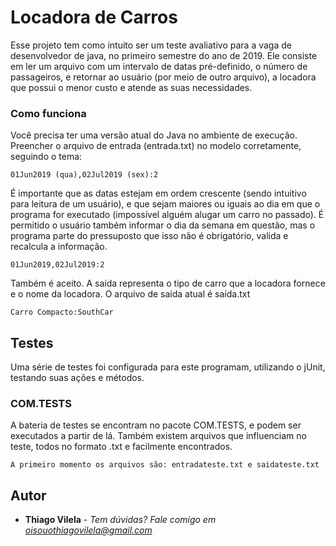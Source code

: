 # Locadora de Carros

Esse projeto tem como intuito ser um teste avaliativo para a vaga de desenvolvedor de java, no primeiro semestre do ano de 2019.
Ele consiste em ler um arquivo com um intervalo de datas pré-definido, o número de passageiros, e retornar ao usuário (por meio de outro arquivo),
a locadora que possui o menor custo e atende as suas necessidades.

### Como funciona

Você precisa ter uma versão atual do Java no ambiente de execução.
Preencher o arquivo de entrada (entrada.txt) no modelo corretamente, seguindo o tema:

```
01Jun2019 (qua),02Jul2019 (sex):2
```

É importante que as datas estejam em ordem crescente (sendo intuitivo para leitura de um usuário), e que sejam maiores ou iguais ao dia em que o programa for executado (impossível alguém alugar um carro no passado). É permitido o usuário também informar o dia da semana em questão, mas o programa parte do pressuposto que isso não é obrigatório, valida e recalcula a informação.

```
01Jun2019,02Jul2019:2
```
Também é aceito. A saída representa o tipo de carro que a locadora fornece e o nome da locadora.
O arquivo de saída atual é saída.txt

```
Carro Compacto:SouthCar
```
## Testes

Uma série de testes foi configurada para este programam, utilizando o jUnit, testando suas ações e métodos.

### COM.TESTS

A bateria de testes se encontram no pacote COM.TESTS, e podem ser executados a partir de lá. 
Também existem arquivos que influenciam no teste, todos no formato .txt e facilmente encontrados. 

```
A primeiro momento os arquivos são: entradateste.txt e saidateste.txt
```

## Autor

* **Thiago Vilela** - *Tem dúvidas? Fale comigo em oisouothiagovilela@gmail.com*
